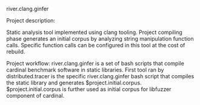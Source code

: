
river.clang.ginfer

Project description:

Static analysis tool implemented using clang tooling.
Project compiling phase generates an initial corpus by analyzing string
manipulation function calls.
Specific function calls can be configured in this tool at the cost of rebuild.

Project workflow:
river.clang.ginfer is a set of bash scripts that compile cardinal
benchmark software in static libraries.
First tool ran by distributed.tracer is the specific river.clang.ginfer
bash script that compiles the static library and generates
$project.initial.corpus.
$project.initial.corpus is further used as initial corpus for libfuzzer
component of cardinal.
